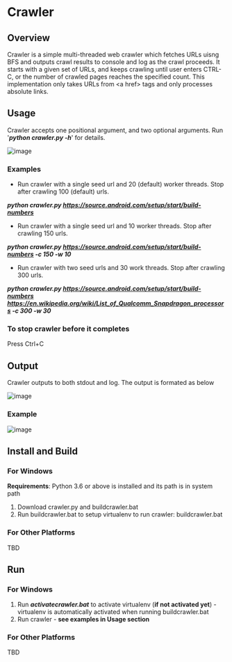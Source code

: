 # Crawler
## Overview
Crawler is a simple multi-threaded web crawler which fetches URLs uisng BFS and outputs crawl results to console and log as the crawl proceeds. It starts with a given set of URLs, and keeps crawling until user enters CTRL-C, or the number of crawled pages reaches the specified count. This implementation only takes URLs from \<a href\> tags and only processes absolute links.

## Usage
Crawler accepts one positional argument, and two optional arguments. Run '***python crawler.py -h***' for details.

![image](https://user-images.githubusercontent.com/17411814/131932976-09a155de-d341-4418-9aa8-ea1b9e73c80a.png)

### Examples
* Run crawler with a single seed url and 20 (default) worker threads. Stop after crawling 100 (default) urls.

***python crawler.py https://source.android.com/setup/start/build-numbers***

* Run crawler with a single seed url and 10 worker threads. Stop after crawling 150 urls.

***python crawler.py https://source.android.com/setup/start/build-numbers -c 150 -w 10***

* Run crawler with two seed urls and 30 work threads. Stop after crawling 300 urls.

***python crawler.py https://source.android.com/setup/start/build-numbers https://en.wikipedia.org/wiki/List_of_Qualcomm_Snapdragon_processors -c 300 -w 30***

### To stop crawler before it completes
Press Ctrl+C

## Output
Crawler outputs to both stdout and log. The output is formated as below

![image](https://user-images.githubusercontent.com/17411814/131935585-863f01c7-200b-48b4-82f7-864e212f2cb2.png)

### Example

![image](https://user-images.githubusercontent.com/17411814/131935379-bcba9d9d-ad27-459a-987a-ecb3be30f781.png)

## Install and Build
### For Windows
**Requirements**: Python 3.6 or above is installed and its path is in system path
1. Download crawler.py and buildcrawler.bat
2. Run buildcrawler.bat to setup virtualenv to run crawler: buildcrawler.bat
### For Other Platforms
TBD
## Run
### For Windows
1. Run ***activatecrawler.bat*** to activate virtualenv (**if not activated yet**) - virtualenv is automatically activated when running buildcrawler.bat
2. Run crawler - **see examples in Usage section**

### For Other Platforms
TBD




